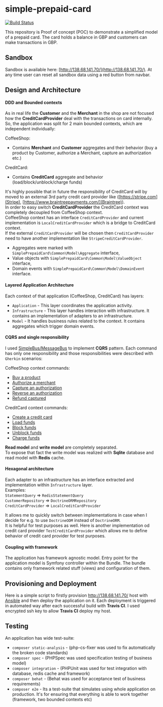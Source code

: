 # simple-prepaid-card
[![Build Status](https://travis-ci.org/lzakrzewski/simple-prepaid-card.svg?branch=master)](https://travis-ci.org/lzakrzewski/simple-prepaid-card)

This repository is Proof of concept (POC) to demonstrate a simplified model of a prepaid card. The card holds a balance in GBP and customers can make transactions in GBP.

## Sandbox
Sandbox is available here: [http://138.68.141.70/](http://138.68.141.70/). At any time user can reset all sandbox data using a red button from navbar.

## Design and Architecture

#### DDD and Bounded contexts
As in real life the **Customer** and the **Merchant** in the shop are not focused how the **CreditCardProvider** deal with the transactions on card internally.
So, the application was split for 2 main bounded contexts, which are independent individually:

CoffeeShop:
 - Contains **Merchant** and **Customer** aggregates and their behavior (buy a product by Customer, authorize a Merchant, capture an authorization etc.)
 
CreditCard:
 - Contains **CreditCard** aggregate and behavior (load/block/unblock/charge funds)
 
It's highly possible that in future the responsibility of CreditCard will by moved to an external 3rd party credit card provider like ([https://stripe.com](Stripe), [https://www.braintreepayments.com/](Braintree)).  
In order to easy switch **CreditCardProvider**  the CreditCard context was completely decoupled from CoffeeShop context.  
CoffeeShop context has an interface `CreditCardProvider` and current implementation is `LocalCreditCardProvider` which is a bridge to CreditCard context.   
If the external `CreditCardProvider` will be chosen then `CreditCardProvider` need to have another implementation like `StripeCreditCardProvider`.  

- Aggregates were marked with `SimplePrepaidCard\Common\Model\Aggregate` interface,   
- Value objects with `SimplePrepaidCard\Common\Model\ValueObject` interface,  
- Domain events with `SimplePrepaidCard\Common\Model\DomainEvent` interface.  

#### Layered Application Architecture
Each context of that application (CoffeeShop, CreditCard) has layers:
- `Application` - This layer coordinates the application activity.
- `Infrastructure` - This layer handles interaction with infrastructure. It contains an implementation of adapters to an infrastructure.
- `Model` - It handles business rules related to the context. It contains aggregates which trigger domain events.

#### CQRS and single responsibility
I used [SimpleBus/MessageBus](http://simplebus.github.io/MessageBus/) to implement **CQRS** pattern. 
Each command has only one responsibility and those responsibilities were described with `Gherkin` scenarios:

CoffeeShop context commands:
- [Buy a product](features/coffee-shop/1_buy_a_product.feature)
- [Authorize a merchant](features/coffee-shop/2_authorize_a_merchant.feature)
- [Capture an authorization](features/coffee-shop/3_capture_an_authorization.feature)
- [Reverse an authorization](features/coffee-shop/4_reverse_an_authorization.feature)
- [Refund captured](features/coffee-shop/5_refund_captured.feature)

CreditCard context commands:
- [Create a credit card](features/credit-card/1_create_a_credit_card.feature)
- [Load funds](features/credit-card/2_load_funds.feature)
- [Block funds](features/credit-card/3_block_funds.feature)
- [Unblock funds](features/credit-card/4_unblock_funds.feature)
- [Charge funds](features/credit-card/5_unblock_funds.feature)
 
**Read model** and **write model** are completely separated.  
To expose that fact the write model was realized with **Sqlite** database and read model with **Redis** cache.

#### Hexagonal architecture
Each adapter to an infrastructure has an interface extracted and implementation within `Infrastructure` layer.    
Examples:   
`StatementQuery` => `RedisStatementQuery`  
`CustomerRepository` => `DoctrineORMRepository`  
`CreditCardProvider` => `LocalCreditCardProvider`   

It allows me to quickly switch between implementations in case when I decide for e.g. to use `DoctrineODM` instead of `DoctrineORM`.   
It is helpful for test purposes as well. Here is another implementation od credit card provider `TestCreditCardProvider` which allows me to define behavior of credit card provider for test purposes.

#### Coupling with framework
The application has framework agnostic model. Entry point for the application model is Symfony controller within the Bundle. The bundle contains only framework related stuff (views) and configuration of them.

## Provisioning and Deployment
Here is a simple script to firstly provision http://138.68.141.70/ host with [Ansible](https://www.ansible.com/) and then deploy the application on it.
Each deployment is triggered in automated way after each successful build with **Travis CI**. I used encrypted ssh key to allow **Travis CI** deploy my host.

## Testing
An application has wide test-suite:
- `composer static-analysis` - (php-cs-fixer was used to fix automatically the broken code standards)
- `composer spec` - (PHPSpec was used specification testing of business model)
- `composer integration` - (PHPUnit was used for test integration with database, redis cache and framework)
- `composer behat` - (Behat was used for acceptance test of business requirements)
- `composer e2e` - Its a test-suite that simulates using whole application on production. It's for ensuring that everything is able to work together (framework, two bounded contexts etc)






